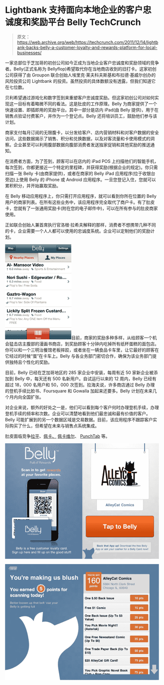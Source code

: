 # Lightbank 支持面向本地企业的客户忠诚度和奖励平台 Belly TechCrunch

> 原文：<https://web.archive.org/web/https://techcrunch.com/2011/12/14/lightbank-backs-belly-a-customer-loyalty-and-rewards-platform-for-local-businesses/>

一家总部位于芝加哥的初创公司如今正成为当地企业客户忠诚度和奖励领域的竞争者。Belly(正式名称为 Bellyflop)希望取代你在当地商店收到的旧打卡。这家初创公司获得了由 Groupon 联合创始人埃里克·莱夫科夫斯基和布拉德·基威尔创办的风险投资公司 Lightbank 的投资。虽然投资的具体数额没有透露，但我们知道它在七位数。

贝利希望通过游戏化和数字签到来重塑客户忠诚度奖励。但这家初创公司对如何实现这一目标有着略微不同的看法。这是肚皮的工作原理。Belly 为商家提供了一个快速设置、即插即用的奖励平台。其中一部分是店内 iPad(由 Belly 提供)，用于在销售点验证付费客户，并作为一个登记点。Belly 还将培训员工，鼓励他们参与该计划。

商家支付每月订阅的无限腹卡，以分发给客户、店内营销材料和对客户数据的安全访问，这些数据揭示了销售、积分和兑换数据，以及对客流量和卡使用模式的洞察。企业甚至可以利用腹部数据向腹部消费者发送独家促销和其他奖励的推送通知。

在消费者方面，为了签到，顾客可以在店内的 iPad POS 上扫描他们的智能手机，每次签到，你都更接近一个特定的里程碑，并获得奖励(根据企业的规定)。你只需扫描一张 Belly 卡(由商家提供)，或者在商家的 Belly iPad 应用程序(位于收银台旁边)上使用 Belly 的 iPhone 或 Android 应用程序。一旦您登记入住，您就可以累积积分，并开始赢取奖励。

在 Belly 移动应用程序上，你只需打开应用程序，就可以看到你所在位置的 Belly 用户的商家列表。在所有这些业务中，该应用程序完全取代了商户卡。有了肚皮卡，您就有了一张通用奖励卡(附在您的电子邮件中)，可以在所有参与的肚皮商家使用。

正如联合创始人兼首席执行官洛根·拉希夫解释的那样，消费者不想携带几种不同的卡，企业需要一个人人都可以使用的忠诚度系统。企业可以定制他们的奖励计划。

![](img/2898526e0b9c85344674a392d3624819.png)目前，商家的奖励多种多样，从给顾客一个机会猛击店主腹部的漫画书商店，到奖励顾客十分钟内吃掉所有纸杯蛋糕的面包店。你可以和一个三明治餐馆老板摔跤，或者坐在一辆食品卡车里，让它最好的顾客在它经过的时候“蛋”在卡车上。Belly 与各业务部门密切合作，确保为该业务部门提供独特且个性化的奖励。

目前，Belly 已经在芝加哥地区的 285 家企业中安装，每周有近 50 家新企业被添加到 Belly 中，每天还有 500 名新用户。自试运行以来的 12 周内，Belly 已经有超过 18，000 名用户和 50，000 次签到。拉海夫说，许多商店通过 Belly 办理的登机手续比脸书、Foursquare 和 Gowalla 加起来还要多。Belly 计划在未来几个月内向全国扩张。

对企业来说，额外的好处之一是，他们可以看到每个客户何时办理登机手续，办理登机手续的频率和次数。企业可以清楚地看到他们最忠诚和最有价值的客户。Belly 可能扩展到的另一个数据区域是交易数据。目前，该应用程序不跟踪客户实际购买了什么，但希望在未来与销售点系统集成。

肚皮面临竞争[拉平](https://web.archive.org/web/20221005161032/https://beta.techcrunch.com/2011/12/08/scvngrs-new-mobile-payment-solution-levelup-goes-device-agnostic-with-a-web-app/)、[佩卡、](https://web.archive.org/web/20221005161032/https://beta.techcrunch.com/2011/10/05/bringing-punch-cards-online-perka-launches-a-nifty-loyalty-platform-for-small-businesses/) [佩卡维尔](https://web.archive.org/web/20221005161032/https://beta.techcrunch.com/2011/10/05/local-loyalty-perkville-wants-to-turn-your-email-address-into-a-virtual-rewards-card/)、 [PunchTab](https://web.archive.org/web/20221005161032/https://beta.techcrunch.com/2011/11/08/social-loyalty-platform-punchtab-raises-4-4-million/) 等。

![](img/8b395639c0977b6b2e730233054ae867.png)

![](img/f9c89a7ab8f9f512a275a6feb6b04d4c.png)